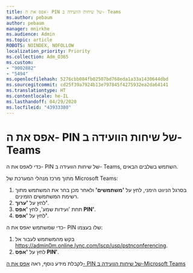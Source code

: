 ```yaml
---
title: אפס את ה- PIN של שיחות הוועידה ב- Teams
ms.author: pebaum
author: pebaum
manager: mnirkhe
ms.audience: Admin
ms.topic: article
ROBOTS: NOINDEX, NOFOLLOW
localization_priority: Priority
ms.collection: Adm_O365
ms.custom:
- "9002882"
- "5494"
ms.openlocfilehash: 5276cbb084fb02507bd768eda1a33a1430644dbd
ms.sourcegitcommit: cd25f39a7924b13e797845f4275932ea2da64141
ms.translationtype: HT
ms.contentlocale: he-IL
ms.lasthandoff: 04/29/2020
ms.locfileid: "43933380"
---
```

# <a name="reset-conferencing-pin-in-teams"></a>אפס את ה- PIN של שיחות הוועידה ב- Teams

כדי לאפס את ה- PIN של שיחות הוועידה ב- Teams, השתמש בשלבים הבאים.  

מתוך מרכז מנהלי המערכת של Microsoft Teams:

1. בסרגל הניווט הימני, לחץ על **'משתמשים'** ולאחר מכן בחר את המשתמש מתוך רשימת המשתמשים הזמינים.
2. לחץ על **'ערוך'**.
3. תחת 'ועידות שמע', לחץ **'אפס PIN'**.
4. לחץ על **'אפס'**.

כדי שמשתמש יאפס את ה- PIN שלו בעצמו:
1. בקש מהמשתמש לעבור אל https://admin0m.online.lync.com/lscp/usp/pstnconferencing.
2. לחץ על **'אפס PIN'**.

לקבלת מידע נוסף, ראה [אפס את ה- PIN של שיחות הוועידה ב-Microsoft Teams](https://docs.microsoft.com/microsoftteams/reset-the-audio-conferencing-pin-in-teams)
